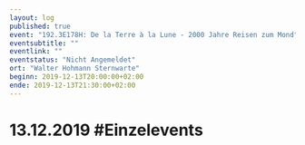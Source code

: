 ```yaml
---
layout: log
published: true
event: "192.3E178H: De la Terre à la Lune - 2000 Jahre Reisen zum Mond"
eventsubtitle: ""
eventlink: ""
eventstatus: "Nicht Angemeldet"
ort: "Walter Hohmann Sternwarte"
beginn: 2019-12-13T20:00:00+02:00
ende: 2019-12-13T21:30:00+02:00
---
```


# 13.12.2019 #Einzelevents
